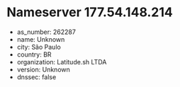 # Nameserver 177.54.148.214

* as_number: 262287
* name: Unknown
* city: São Paulo
* country: BR
* organization: Latitude.sh LTDA
* version: Unknown
* dnssec: false
